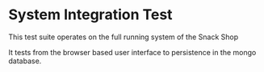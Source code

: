 # System Integration Test

This test suite operates on the full running system of the Snack Shop

It tests from the browser based user interface to persistence in the mongo database.
